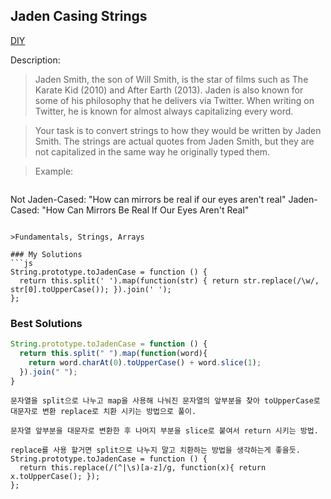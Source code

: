 ## Jaden Casing Strings
[DIY](http://www.codewars.com/kata/5390bac347d09b7da40006f6/train/javascript)

Description:

>Jaden Smith, the son of Will Smith, is the star of films such as The Karate Kid (2010) and After Earth (2013). Jaden is also known for some of his philosophy that he delivers via Twitter. When writing on Twitter, he is known for almost always capitalizing every word.

>Your task is to convert strings to how they would be written by Jaden Smith. The strings are actual quotes from Jaden Smith, but they are not capitalized in the same way he originally typed them.

>Example:

>```
Not Jaden-Cased: "How can mirrors be real if our eyes aren't real"
Jaden-Cased:     "How Can Mirrors Be Real If Our Eyes Aren't Real"
```

>Fundamentals, Strings, Arrays

### My Solutions
```js
String.prototype.toJadenCase = function () {
  return this.split(' ').map(function(str) { return str.replace(/\w/, str[0].toUpperCase()); }).join(' ');
};
```

### Best Solutions
```js
String.prototype.toJadenCase = function () {
  return this.split(" ").map(function(word){
    return word.charAt(0).toUpperCase() + word.slice(1);
  }).join(" ");
}
```

```
문자열을 split으로 나누고 map을 사용해 나눠진 문자열의 앞부분을 찾아 toUpperCase로 대문자로 변환 replace로 치환 시키는 방법으로 풀이.

문자열 앞부분을 대문자로 변환한 후 나머지 부분을 slice로 붙여서 return 시키는 방법.

replace를 사용 할거면 split으로 나누지 말고 치환하는 방법을 생각하는게 좋을듯.
String.prototype.toJadenCase = function () {
  return this.replace(/(^|\s)[a-z]/g, function(x){ return x.toUpperCase(); });
};
```
